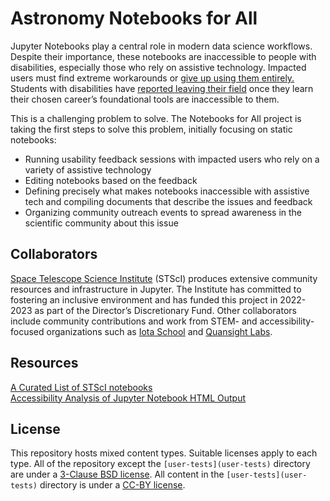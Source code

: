 # Astronomy Notebooks for All
Jupyter Notebooks play a central role in modern data science workflows. Despite their importance, these notebooks are inaccessible to people with disabilities, especially those who rely on assistive technology. Impacted users must find extreme workarounds or [give up using them entirely.](https://www.freelists.org/post/program-l/Accessability-of-Jupyter-notebooks) Students with disabilities have [reported leaving their field](https://github.com/jupyterlab/jupyterlab/issues/9399#issuecomment-740524422) once they learn their chosen career’s foundational tools are inaccessible to them. 

This is a challenging problem to solve. The Notebooks for All project is taking the first steps to solve this problem, initially focusing on static notebooks: 
- Running usability feedback sessions with impacted users who rely on a variety of assistive technology
- Editing notebooks based on the feedback
- Defining precisely what makes notebooks inaccessible with assistive tech and compiling documents that describe the issues and feedback
- Organizing community outreach events to spread awareness in the scientific community about this issue

## Collaborators
[Space Telescope Science Institute](https://www.stsci.edu/) (STScI) produces extensive community resources and infrastructure in Jupyter. The Institute has committed to fostering an inclusive environment and has funded this project in 2022-2023 as part of the Director’s Discretionary Fund. Other collaborators include community contributions and work from STEM- and accessibility-focused organizations such as [Iota School](https://iotaschool.com/) and [Quansight Labs](https://www.quansight.com/labs).

## Resources
[A Curated List of STScI notebooks](https://github.com/spacetelescope/notebooks)  
[Accessibility Analysis of Jupyter Notebook HTML Output](https://www.youtube.com/watch?v=KsUF_HjA97U&t=253s)  

## License
This repository hosts mixed content types. Suitable licenses apply to each type. All of the repository except the `[user-tests](user-tests)` directory are under a [3-Clause BSD license](LICENSE). All content in the `[user-tests](user-tests)` directory is under a [CC-BY license](https://creativecommons.org/licenses/by/4.0/).
